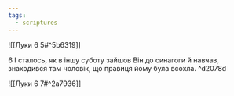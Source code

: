```yaml
---
tags:
  - scriptures
---
```


![[Луки 6 5#^5b6319]]

6 І сталось, як в іншу суботу зайшов Він до синагоги й навчав, знаходився там чоловік, що правиця йому була всохла. ^d2078d

![[Луки 6 7#^2a7936]]